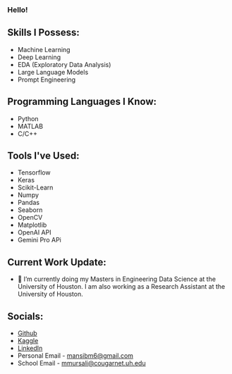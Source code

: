 ### Hello!


## Skills I Possess: 
* Machine Learning
* Deep Learning
* EDA (Exploratory Data Analysis)
* Large Language Models
* Prompt Engineering

## Programming Languages I Know:
* Python
* MATLAB
* C/C++

## Tools I've Used:
* Tensorflow
* Keras
* Scikit-Learn
* Numpy
* Pandas
* Seaborn
* OpenCV
* Matplotlib
* OpenAI API
* Gemini Pro APi

## Current Work Update:

- 🎒 I’m currently doing my Masters in Engineering Data Science at the University of Houston. I am also working as a Research Assistant at the University of Houston.

## Socials: 
* [Github](https://github.com/mansibm6)
* [Kaggle](https://www.kaggle.com/mansibmursalin)
* [LinkedIn](https://www.linkedin.com/in/mansibm6/)
* Personal Email - mansibm6@gmail.com
* School Email - mmursali@cougarnet.uh.edu

